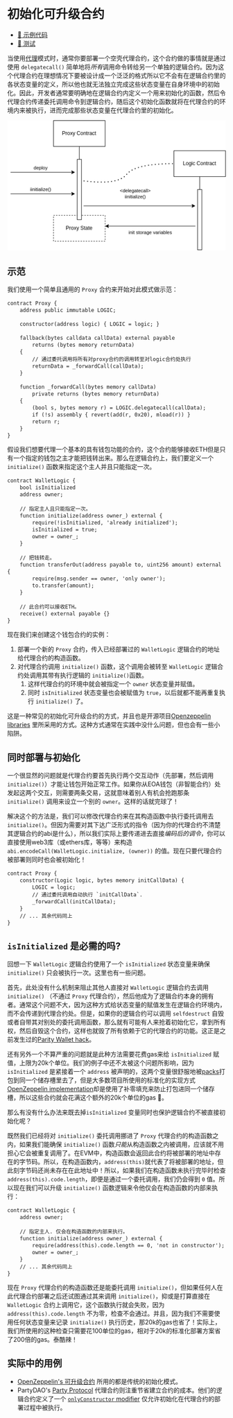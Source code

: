 # 初始化可升级合约

- [📜 示例代码](./InitializedProxyWallet.sol)
- [🐞 测试](../../test/InitializedProxyWallet.t.sol)

当使用[代理](../basic-proxies/)模式时，通常你要部署一个空壳代理合约，这个合约做的事情就是通过使用 `delegatecall()` 简单地将*所有*调用命令转给另一个单独的逻辑合约。因为这个代理合约在理想情况下要被设计成一个泛泛的格式所以它不会有在逻辑合约里的各状态变量的定义，所以他也就无法独立完成这些状态变量在自身环境中的初始化。因此，开发者通常要明确地在逻辑合约内定义一个用来初始化的函数，然后令代理合约传递委托调用命令到逻辑合约，随后这个初始化函数就将在代理合约的环境内来被执行，进而完成那些状态变量在代理合约里的初始化。

![proxy with initializer diagram](./initializer.png)

## 示范
我们使用一个简单且通用的 `Proxy` 合约来开始对此模式做示范：

```solidity
contract Proxy {
    address public immutable LOGIC;

    constructor(address logic) { LOGIC = logic; }

    fallback(bytes calldata callData) external payable
        returns (bytes memory returnData)
    {
        // 通过委托调用将所有对proxy合约的调用转至对logic合约处执行
        returnData = _forwardCall(callData);
    }

    function _forwardCall(bytes memory callData)
        private returns (bytes memory returnData)
    {
        (bool s, bytes memory r) = LOGIC.delegatecall(callData);
        if (!s) assembly { revert(add(r, 0x20), mload(r)) }
        return r;
    }
}
```

假设我们想要代理一个基本的具有钱包功能的合约，这个合约能够接收ETH但是只有一个指定的钱包之主才能把钱转出来。那么在逻辑合约上，我们要定义一个 `initialize()` 函数来指定这个主人并且只能指定一次。

```solidity
contract WalletLogic {
    bool isInitialized
    address owner;

    // 指定主人且只能指定一次。
    function initialize(address owner_) external {
        require(!isInitialized, 'already initialized');
        isInitialized = true;
        owner = owner_;
    }

    // 把钱转走。
    function transferOut(address payable to, uint256 amount) external {
        require(msg.sender == owner, 'only owner');
        to.transfer(amount);
    }

    // 此合约可以接收ETH。
    receive() external payable {}
}
```

现在我们来创建这个钱包合约的实例：
1. 部署一个新的 `Proxy` 合约，传入已经部署过的 `WalletLogic` 逻辑合约的地址给代理合约的构造函数。
2. 对代理合约调用 `initialize()` 函数，这个调用会被转至 `WalletLogic` 逻辑合约处调用其带有执行逻辑的 `initialize()`函数。
    1. 这样代理合约的环境中就会被指定一个 `owner` 状态变量并赋值。
    2. 同时 `isInitialized` 状态变量也会被赋值为 `true`，以后就都不能再重复执行 `initialize()` 了。

这是一种常见的初始化可升级合约的方式，并且也是开源项目[Openzeppelin libraries](https://docs.openzeppelin.com/upgrades-plugins/1.x/writing-upgradeable) 里所采用的方式。这种方式通常在实践中没什么问题，但也会有一些小陷阱。

## 同时部署与初始化

一个很显然的问题就是代理合约要首先执行两个交互动作（先部署，然后调用 `initialize()`）才能让钱包开始正常工作。如果你从EOA钱包（非智能合约）处发起这两个交互，则需要两条交易，这就意味着别人有机会抢跑那条 `initialize()` 调用来设立一个别的 `owner`。这样的话就完球了！

解决这个的方法是，我们可以修改代理合约来在其构造函数中执行委托调用去 `initialize()`。但因为需要对其下达广泛形式的指令（因为你的代理合约不清楚其逻辑合约的abi是什么），所以我们实际上要传递进去直接*编码后的调令*，你可以直接使用web3库（或ethers库，等等）来构造 `abi.encodeCall(WalletLogic.initialize, (owner))` 的值。现在只要代理合约被部署则同时也会被初始化！

```solidity
contract Proxy {
    constructor(Logic logic, bytes memory initCallData) {
        LOGIC = logic;
        // 通过委托调用自动执行 `initCallData`.
        _forwardCall(initCallData);
    }
    // ... 其余代码同上
}
```

## `isInitialized` 是必需的吗? 

回想一下 `WalletLogic` 逻辑合约使用了一个 `isInitialized` 状态变量来确保 `initialize()` 只会被执行一次。这里也有一些问题。

首先，此处没有什么机制来阻止其他人直接对 `WalletLogic` 逻辑合约去调用 `initialize()` （不通过 `Proxy` 代理合约），然后他成为了逻辑合约本身的拥有者。通常这个问题不大，因为这种方式给状态变量的赋值发生在逻辑合约环境内，而不会传递到代理合约处。但是，如果你的逻辑合约可以调用 `selfdestruct` 自毁或者自带其对别处的委托调用函数，那么就有可能有人来抢着初始化它，拿到所有权，然后自毁这个合约，这样也就毁了所有依赖于它的代理合约的功能。这正是之前发生过的[Parity Wallet hack](https://blog.openzeppelin.com/on-the-parity-wallet-multisig-hack-405a8c12e8f7/)。

还有另外一个不算严重的问题就是此种方法需要花费gas来给 `isInitialized` 赋值，上限为20k个单位。我们的例子中还不太被这个问题所影响，因为 `isInitialized` 是紧接着一个 `address` 被声明的，这两个变量很舒服地被[packs](../packing-storage/)打包到同一个储存槽里去了，但是大多数项目所使用的标准化的实现方式[OpenZeppelin implementation](https://github.com/OpenZeppelin/openzeppelin-upgrades/blob/master/packages/core/contracts/Initializable.sol#L66)却是使用了补零填充来防止打包进同一个储存槽，所以这些合约就会花满这个额外的20k个单位的gas 🙈。

那么有没有什么办法来既去掉`isInitialized` 变量同时也保护逻辑合约不被直接初始化呢？

既然我们已经将对 `initialize()` 委托调用挪进了 `Proxy` 代理合约的构造函数之内，如果我们能确保 `initialize()` 函数*只能*从构造函数之内被调用，应该就不用担心它会被重复调用了。在EVM中，构造函数会返回此合约将被部署的地址中存在的字节码。所以，在构造函数内，`address(this)`就代表了将被部署的地址，但此刻字节码还尚未存在在此地址中！所以，如果我们在构造函数未执行完毕时检查`address(this).code.length`，即便是通过一个委托调用，我们仍会得到 `0` 值。所以现在我们可以升级 `initialize()` 函数逻辑来令他仅会在构造函数的内部来执行：

```solidity
contract WalletLogic {
    address owner;

    // 指定主人. 仅会在构造函数的内部来执行。
    function initialize(address owner_) external {
        require(address(this).code.length == 0, 'not in constructor');
        owner = owner_;
    }
    // ... 其余代码同上
}
```

现在 `Proxy` 代理合约的构造函数还是能委托调用 `initialize()`，但如果任何人在此代理合约部署之后还试图通过其来调用 `initialize()`，抑或是打算直接在 `WalletLogic` 合约上调用它，这个函数执行就会失败，因为 `address(this).code.length` 不为零，检查不会通过。并且，因为我们不需要使用任何状态变量来记录 `initialize()` 执行历史，那20k的gas也省了！实际上，我们所使用的这种检查只需要花100单位的gas，相对于20k的标准化部署方案省了200倍的gas。泰酷辣！

## 实际中的用例
- [OpenZeppelin's 可升级合约](https://docs.openzeppelin.com/upgrades-plugins/1.x/writing-upgradeable) 所用的都是传统的初始化模式。
- PartyDAO's [Party Protocol](https://github.com/PartyDAO/party-protocol) 代理合约则注重节省建立合约的成本。他们的逻辑合约定义了一个 [`onlyConstructor` modifier](https://github.com/PartyDAO/party-protocol/blob/main/contracts/utils/Implementation.sol#L24) 仅允许初始化在代理合约的部署过程中被执行。